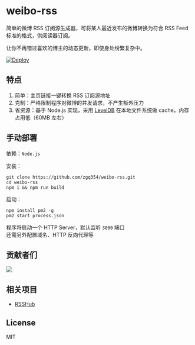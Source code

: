 # weibo-rss

简单的微博 RSS 订阅源生成器，可将某人最近发布的微博转换为符合 RSS Feed 标准的格式，供阅读器订阅。  

让你不再错过喜欢的博主的动态更新，即使身处纷繁复杂中。

[![Deploy](https://www.herokucdn.com/deploy/button.svg)](https://heroku.com/deploy)

## 特点
1. 简单：主页链接一键转换 RSS 订阅源地址
2. 克制：严格限制程序对微博的并发请求，不产生额外压力
3. 省资源：基于 Node.js 实现，采用 [LevelDB](https://github.com/google/leveldb) 在本地文件系统做 cache，内存占用低（60MB 左右）

## 手动部署

依赖：`Node.js`  

安装：
```
git clone https://github.com/zgq354/weibo-rss.git
cd weibo-rss
npm i && npm run build
```

启动：
```
npm install pm2 -g
pm2 start process.json
```

程序将启动一个 HTTP Server，默认监听 `3000` 端口  
还需另外配置域名、HTTP 反向代理等

## 贡献者们
<a href="https://github.com/zgq354/weibo-rss/graphs/contributors">
  <img src="https://contrib.rocks/image?repo=zgq354/weibo-rss" />
</a>

## 相关项目

* [RSSHub](https://github.com/DIYgod/RSSHub)

## License

MIT
